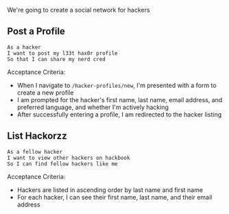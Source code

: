 We're going to create a social network for hackers

## Post a Profile

```no-highlight
As a hacker
I want to post my l33t hax0r profile
So that I can share my nerd cred
```

Acceptance Criteria:

- When I navigate to `/hacker-profiles/new`, I'm presented with a form to create a new profile
- I am prompted for the hacker's first name, last name, email address, and preferred language, and whether I'm actively hacking
- After successfully entering a profile, I am redirected to the hacker listing

## List Hackorzz

```no-highlight
As a fellow hacker
I want to view other hackers on hackbook
So I can find fellow hackers like me
```

Acceptance Criteria:

- Hackers are listed in ascending order by last name and first name
- For each hacker, I can see their first name, last name, and their email address
